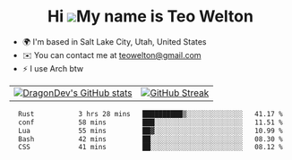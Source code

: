 <div align="center">
  
# Hi ![](https://user-images.githubusercontent.com/18350557/176309783-0785949b-9127-417c-8b55-ab5a4333674e.gif)My name is Teo Welton
</div>

*   🌍  I'm based in Salt Lake City, Utah, United States
*   ✉️  You can contact me at [teowelton@gmail.com](mailto:teowelton@gmail.com)
*   ⚡  I use Arch btw

<div align="center">

|||
|:-------------------------:|:-------------------------:|
| [![DragonDev's GitHub stats](https://github-readme-stats.vercel.app/api?username=DragonDev07&bg_color=1e1e2e&text_color=cdd6f4&icon_color=cba6f7&title_color=94e2d5)](https://github.com/DragonDev07) | [![GitHub Streak](https://streak-stats.demolab.com?user=DragonDev07&theme=catppuccin-mocha)](https://git.io/streak-stats) |

<!--START_SECTION:waka-->

```txt
Rust           3 hrs 28 mins   ██████████▒░░░░░░░░░░░░░░   41.17 %
conf           58 mins         ███░░░░░░░░░░░░░░░░░░░░░░   11.51 %
Lua            55 mins         ██▓░░░░░░░░░░░░░░░░░░░░░░   10.99 %
Bash           42 mins         ██░░░░░░░░░░░░░░░░░░░░░░░   08.30 %
CSS            41 mins         ██░░░░░░░░░░░░░░░░░░░░░░░   08.12 %
```

<!--END_SECTION:waka-->

</div>
